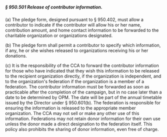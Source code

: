 ##### § 950.501 Release of contributor information. #####

(a) The pledge form, designed pursuant to § 950.402, must allow a contributor to indicate if the contributor will allow his or her name, contribution amount, and home contact information to be forwarded to the charitable organization or organizations designated.

(b) The pledge form shall permit a contributor to specify which information, if any, he or she wishes released to organizations receiving his or her donations.

(c) It is the responsibility of the CCA to forward the contributor information for those who have indicated that they wish this information to be released to the recipient organization directly, if the organization is independent, and to the organization's federation if the organization is a member of a federation. The contributor information must be forwarded as soon as practicable after the completion of the campaign, but in no case later than a date to be determined by OPM. The date will be part of the annual timetable issued by the Director under § 950.601(b). The federation is responsible for ensuring the information is released to the appropriate member organization. The CCA may not sell or make any other use of this information. Federations may not retain donor information for their own use unless the donor made a direct designation to the federation itself. This policy also prohibits the sharing of donor information, even free of charge.